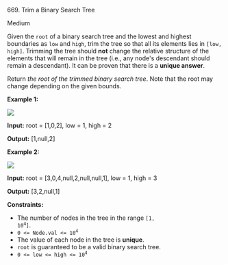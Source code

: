 ﻿669\. Trim a Binary Search Tree

Medium

Given the `root` of a binary search tree and the lowest and highest boundaries as `low` and `high`, trim the tree so that all its elements lies in `[low, high]`. Trimming the tree should **not** change the relative structure of the elements that will remain in the tree (i.e., any node's descendant should remain a descendant). It can be proven that there is a **unique answer**.

Return _the root of the trimmed binary search tree_. Note that the root may change depending on the given bounds.

**Example 1:**

![](https://assets.leetcode.com/uploads/2020/09/09/trim1.jpg)

**Input:** root = [1,0,2], low = 1, high = 2

**Output:** [1,null,2]

**Example 2:**

![](https://assets.leetcode.com/uploads/2020/09/09/trim2.jpg)

**Input:** root = [3,0,4,null,2,null,null,1], low = 1, high = 3

**Output:** [3,2,null,1]

**Constraints:**

*   The number of nodes in the tree in the range <code>[1, 10<sup>4</sup>]</code>.
*   <code>0 <= Node.val <= 10<sup>4</sup></code>
*   The value of each node in the tree is **unique**.
*   `root` is guaranteed to be a valid binary search tree.
*   <code>0 <= low <= high <= 10<sup>4</sup></code>